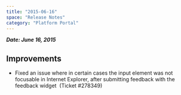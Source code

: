 ```yaml
---
title: "2015-06-16"
space: "Release Notes"
category: "Platform Portal"
---
```



***Date: June 16, 2015***

## Improvements

*   Fixed an issue where in certain cases the input element was not focusable in Internet Explorer, after submitting feedback with the feedback widget  (Ticket #278349)